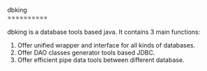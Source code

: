 dbking<br>
==========<br>
<br>
dbking is a database tools based java. It contains 3 main functions:<br>
1. Offer unified wrapper and interface for all kinds of databases.<br>
2. Offer DAO classes generator tools based JDBC.<br>
3. Offer efficient pipe data tools between different database.<br>